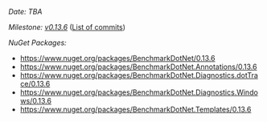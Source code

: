 _Date: TBA_

_Milestone: [v0.13.6](https://github.com/dotnet/BenchmarkDotNet/issues?q=milestone%3Av0.13.6)_
([List of commits](https://github.com/dotnet/BenchmarkDotNet/compare/v0.13.5...v0.13.6))

_NuGet Packages:_
* https://www.nuget.org/packages/BenchmarkDotNet/0.13.6
* https://www.nuget.org/packages/BenchmarkDotNet.Annotations/0.13.6
* https://www.nuget.org/packages/BenchmarkDotNet.Diagnostics.dotTrace/0.13.6
* https://www.nuget.org/packages/BenchmarkDotNet.Diagnostics.Windows/0.13.6
* https://www.nuget.org/packages/BenchmarkDotNet.Templates/0.13.6
